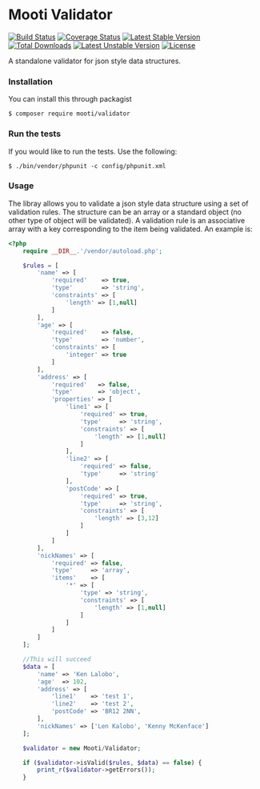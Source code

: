 # Mooti Validator

[![Build Status](https://travis-ci.org/mooti/validator.svg?branch=master)](https://travis-ci.org/mooti/validator)
[![Coverage Status](https://coveralls.io/repos/github/mooti/validator/badge.svg?branch=master)](https://coveralls.io/github/mooti/validator?branch=master)
[![Latest Stable Version](https://poser.pugx.org/mooti/validator/v/stable)](https://packagist.org/packages/mooti/validator)
[![Total Downloads](https://poser.pugx.org/mooti/validator/downloads)](https://packagist.org/packages/mooti/validator)
[![Latest Unstable Version](https://poser.pugx.org/mooti/validator/v/unstable)](https://packagist.org/packages/mooti/validator)
[![License](https://poser.pugx.org/mooti/validator/license)](https://packagist.org/packages/mooti/validator)

A standalone validator for json style data structures.

### Installation

You can install this through packagist

```
$ composer require mooti/validator
```

### Run the tests

If you would like to run the tests. Use the following:

```
$ ./bin/vendor/phpunit -c config/phpunit.xml
```

### Usage

The libray allows you to validate a json style data structure using a set of validation rules. The structure can be an array or a standard object (no other type of object will be validated). A validation rule is an associative array with a key corresponding to the item being validated. An example is:

```php
<?php
    require __DIR__.'/vendor/autoload.php';

    $rules = [
        'name' => [
            'required'    => true,
            'type'        => 'string',
            'constraints' => [
                'length' => [1,null]
            ]
        ],
        'age' => [
            'required'    => false,
            'type'        => 'number',
            'constraints' => [
                'integer' => true
            ]
        ],
        'address' => [
            'required'   => false,
            'type'       => 'object',
            'properties' => [
                'line1' => [
                    'required' => true,
                    'type'     => 'string',
                    'constraints' => [
                        'length' => [1,null]
                    ]
                ],
                'line2' => [
                    'required' => false,
                    'type'     => 'string'
                ],
                'postCode' => [
                    'required' => true,
                    'type'     => 'string',
                    'constraints' => [
                        'length' => [3,12]
                    ]
                ]
            ]
        ],
        'nickNames' => [
            'required' => false,
            'type'     => 'array',
            'items'    => [
                '*' => [
                    'type' => 'string',
                    'constraints' => [
                        'length' => [1,null]
                    ]
                ]
            ]
        ]
    ];

    //This will succeed
    $data = [
        'name' => 'Ken Lalobo',
        'age'  => 102,
        'address' => [
            'line1'    => 'test 1',
            'line2'    => 'test 2',
            'postCode' => 'BR12 2NN',
        ],
        'nickNames' => ['Len Kalobo', 'Kenny McKenface']
    ];

    $validator = new Mooti/Validator;

    if ($validator->isValid($rules, $data) == false) {
        print_r($validator->getErrors());
    }
```

